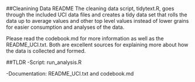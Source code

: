 ##Cleanining Data README
The cleaning data script, tidytext.R, goes through the included UCI data files and creates a tidy data set that rolls the data up to average values and other top level values instead of lower grains for easier consumption and analyses of the data.

Please read the codebook.md for more information as well as the README_UCI.txt. Both are excellent sources for explaining more about how the data is collected and formed.

##TLDR
-Script: run_analysis.R

-Documentation: README_UCI.txt and codebook.md
